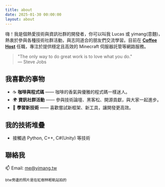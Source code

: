 ```yaml
---
title: about
date: 2025-01-30 00:00:00
layout: about
---
```

嗨！我是個熱愛技術與資訊社群的開發者，你可以叫我 Lucas 或 yimang(意麵)，熱衷於參與各種技術社群活動，與志同道合的朋友們交流學習。目前在 [**Coffee Host**](https://coffeehost.net) 任職，專注於提供穩定且高效的 Minecraft 伺服器託管等網路服務。

> "The only way to do great work is to love what you do."  
> — Steve Jobs

## 我喜歡的事物

- ☕ **咖啡與程式碼** —— 咖啡的香氣與優雅的程式碼一樣迷人。
- 🌍 **資訊社群活動** —— 參與技術論壇、黑客松、開源貢獻，與大家一起進步。
- 🚀 **學習新技術** —— 喜歡嘗試新框架、新工具，讓開發更高效。

## 我的技術堆疊

- 接觸過 Python, C++, C#(Unity) 等技術

## 聯絡我

📫 Email: [me@yimang.tw](mailto:me@yimang.tw)

<sub>btw旁邊的照片是在紅樹林輕軌站拍的<sub>


